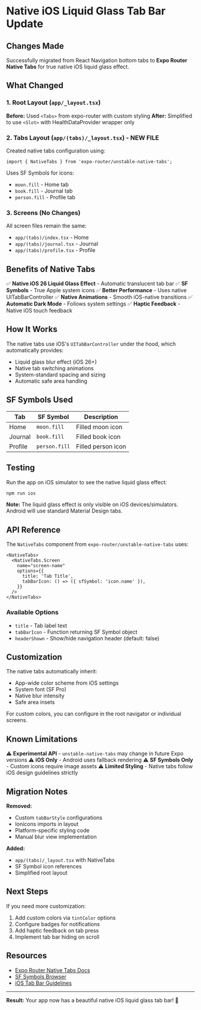 # Native iOS Liquid Glass Tab Bar Update

## Changes Made

Successfully migrated from React Navigation bottom tabs to **Expo Router Native Tabs** for true native iOS liquid glass effect.

## What Changed

### 1. Root Layout (`app/_layout.tsx`)
**Before:** Used `<Tabs>` from expo-router with custom styling
**After:** Simplified to use `<Slot>` with HealthDataProvider wrapper only

### 2. Tabs Layout (`app/(tabs)/_layout.tsx`) - **NEW FILE**
Created native tabs configuration using:
```tsx
import { NativeTabs } from 'expo-router/unstable-native-tabs';
```

Uses SF Symbols for icons:
- `moon.fill` - Home tab
- `book.fill` - Journal tab  
- `person.fill` - Profile tab

### 3. Screens (No Changes)
All screen files remain the same:
- `app/(tabs)/index.tsx` - Home
- `app/(tabs)/journal.tsx` - Journal
- `app/(tabs)/profile.tsx` - Profile

## Benefits of Native Tabs

✅ **Native iOS 26 Liquid Glass Effect** - Automatic translucent tab bar
✅ **SF Symbols** - True Apple system icons
✅ **Better Performance** - Uses native UITabBarController
✅ **Native Animations** - Smooth iOS-native transitions
✅ **Automatic Dark Mode** - Follows system settings
✅ **Haptic Feedback** - Native iOS touch feedback

## How It Works

The native tabs use iOS's `UITabBarController` under the hood, which automatically provides:
- Liquid glass blur effect (iOS 26+)
- Native tab switching animations
- System-standard spacing and sizing
- Automatic safe area handling

## SF Symbols Used

| Tab | SF Symbol | Description |
|-----|-----------|-------------|
| Home | `moon.fill` | Filled moon icon |
| Journal | `book.fill` | Filled book icon |
| Profile | `person.fill` | Filled person icon |

## Testing

Run the app on iOS simulator to see the native liquid glass effect:

```bash
npm run ios
```

**Note:** The liquid glass effect is only visible on iOS devices/simulators. Android will use standard Material Design tabs.

## API Reference

The `NativeTabs` component from `expo-router/unstable-native-tabs` uses:

```tsx
<NativeTabs>
  <NativeTabs.Screen
    name="screen-name"
    options={{
      title: 'Tab Title',
      tabBarIcon: () => ({ sfSymbol: 'icon.name' }),
    }}
  />
</NativeTabs>
```

### Available Options

- `title` - Tab label text
- `tabBarIcon` - Function returning SF Symbol object
- `headerShown` - Show/hide navigation header (default: false)

## Customization

The native tabs automatically inherit:
- App-wide color scheme from iOS settings
- System font (SF Pro)
- Native blur intensity
- Safe area insets

For custom colors, you can configure in the root navigator or individual screens.

## Known Limitations

⚠️ **Experimental API** - `unstable-native-tabs` may change in future Expo versions
⚠️ **iOS Only** - Android uses fallback rendering
⚠️ **SF Symbols Only** - Custom icons require image assets
⚠️ **Limited Styling** - Native tabs follow iOS design guidelines strictly

## Migration Notes

**Removed:**
- Custom `tabBarStyle` configurations
- Ionicons imports in layout
- Platform-specific styling code
- Manual blur view implementation

**Added:**
- `app/(tabs)/_layout.tsx` with NativeTabs
- SF Symbol icon references
- Simplified root layout

## Next Steps

If you need more customization:
1. Add custom colors via `tintColor` options
2. Configure badges for notifications
3. Add haptic feedback on tab press
4. Implement tab bar hiding on scroll

## Resources

- [Expo Router Native Tabs Docs](https://docs.expo.dev/router/advanced/native-tabs/)
- [SF Symbols Browser](https://developer.apple.com/sf-symbols/)
- [iOS Tab Bar Guidelines](https://developer.apple.com/design/human-interface-guidelines/tab-bars)

---

**Result:** Your app now has a beautiful native iOS liquid glass tab bar! 🎉

